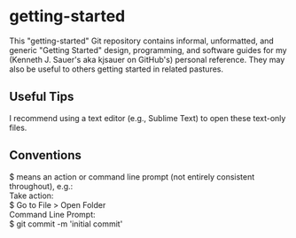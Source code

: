 # getting-started
This "getting-started" Git repository contains informal, unformatted, and generic "Getting Started" design, programming, and software guides for my (Kenneth J. Sauer's aka kjsauer on GitHub's) personal reference. They may also be useful to others getting started in related pastures.

## Useful Tips
I recommend using a text editor (e.g., Sublime Text) to open these text-only files.

## Conventions
$ means an action or command line prompt (not entirely consistent throughout), e.g.:  
Take action:  
$ Go to File > Open Folder  
Command Line Prompt:  
$ git commit -m 'initial commit'